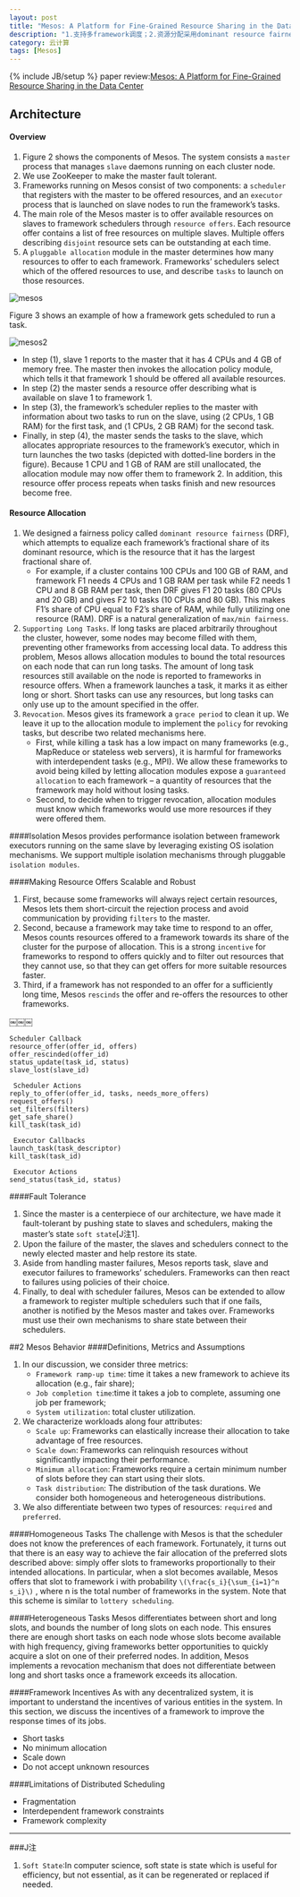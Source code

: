 ```yaml
---
layout: post
title: "Mesos: A Platform for Fine-Grained Resource Sharing in the Data Center"
description: "1.支持多framework调度；2.资源分配采用dominant resource fairness；3.zookeeper确保mater；4.仅提出调度policy，并有相应的惩罚和鼓励机制，具体细节看每个framework如何来apply policy"
category: 云计算
tags: [Mesos]
---
```

{% include JB/setup %}
paper review:[Mesos: A Platform for Fine-Grained Resource Sharing in the Data Center
](http://www.eecs.berkeley.edu/Pubs/TechRpts/2010/EECS-2010-87.pdf)

## Architecture
#### Overview
1. Figure 2 shows the components of Mesos. The system consists a `master` process that manages `slave` daemons running on each cluster node. 
2. We use ZooKeeper to make the master fault tolerant. 
3. Frameworks running on Mesos consist of two components: a `scheduler` that registers with the master to be offered resources, and an `executor` process that is launched on slave nodes to run the framework’s tasks. 
4. The main role of the Mesos master is to offer available resources on slaves to framework schedulers through `resource offers`. Each resource offer contains a list of free resources on multiple slaves. Multiple offers describing `disjoint` resource sets can be outstanding at each time. 
5. A `pluggable allocation` module in the master determines how many resources to offer to each framework. Frameworks’ schedulers select which of the offered resources to use, and describe `tasks` to launch on those resources.

![mesos](/assets/2013-07-26-mesos/mesos.png)

Figure 3 shows an example of how a framework gets scheduled to run a task. 

![mesos2](/assets/2013-07-26-mesos/mesos2.png)

* In step (1), slave 1 reports to the master that it has 4 CPUs and 4 GB of memory free. The master then invokes the allocation policy module, which tells it that framework 1 should be offered all available resources. 
* In step (2) the master sends a resource offer describing what is available on slave 1 to framework 1. 
* In step (3), the framework’s scheduler replies to the master with information about two tasks to run on the slave, using ⟨2 CPUs, 1 GB RAM⟩ for the first task, and ⟨1 CPUs, 2 GB RAM⟩ for the second task. 
* Finally, in step (4), the master sends the tasks to the slave, which allocates appropriate resources to the framework’s executor, which in turn launches the two tasks (depicted with dotted-line borders in the figure). Because 1 CPU and 1 GB of RAM are still unallocated, the allocation module may now offer them to framework 2. In addition, this resource offer process repeats when tasks finish and new resources become free.

#### Resource Allocation
1. We designed a fairness policy called `dominant resource fairness` (DRF), which attempts to equalize each framework’s fractional share of its dominant resource, which is the resource that it has the largest fractional share of. 
    * For example, if a cluster contains 100 CPUs and 100 GB of RAM, and framework F1 needs 4 CPUs and 1 GB RAM per task while F2 needs 1 CPU and 8 GB RAM per task, then DRF gives F1 20 tasks (80 CPUs and 20 GB) and gives F2 10 tasks (10 CPUs and 80 GB). This makes F1’s share of CPU equal to F2’s share of RAM, while fully utilizing one resource (RAM). DRF is a natural generalization of `max/min fairness`.
2. `Supporting Long Tasks`. If long tasks are placed arbitrarily throughout the cluster, however, some nodes may become filled with them, preventing other frameworks from accessing local data. To address this problem, Mesos allows allocation modules to bound the total resources on each node that can run long tasks. The amount of long task resources still available on the node is reported to frameworks in resource offers. When a framework launches a task, it marks it as either long or short. Short tasks can use any resources, but long tasks can only use up to the amount specified in the offer.
3. `Revocation`. Mesos gives its framework a `grace period` to clean it up. We leave it up to the allocation module to implement the `policy` for revoking tasks, but describe two related mechanisms here.
    * First, while killing a task has a low impact on many frameworks (e.g., MapReduce or stateless web servers), it is harmful for frameworks with interdependent tasks (e.g., MPI). We allow these frameworks to avoid being killed by letting allocation modules expose a `guaranteed allocation` to each framework – a quantity of resources that the framework may hold without losing tasks.
    * Second, to decide when to trigger revocation, allocation modules must know which frameworks would use more resources if they were offered them.

####Isolation
Mesos provides performance isolation between framework executors running on the same slave by leveraging existing OS isolation mechanisms. We support multiple isolation mechanisms through pluggable `isolation modules`.

####Making Resource Offers Scalable and Robust
1. First, because some frameworks will always reject certain resources, Mesos lets them short-circuit the rejection process and avoid communication by providing `filters` to the master. 
2. Second, because a framework may take time to respond to an offer, Mesos counts resources offered to a framework towards its share of the cluster for the purpose of allocation. This is a strong `incentive` for frameworks to respond to offers quickly and to filter out resources that they cannot use, so that they can get offers for more suitable resources faster.
3. Third, if a framework has not responded to an offer for a sufficiently long time, Mesos `rescinds` the offer and re-offers the resources to other frameworks.
    
￼￼￼

    Scheduler Callback       
    resource_offer(offer_id, offers) 
    offer_rescinded(offer_id) 
    status_update(task_id, status) 
    slave_lost(slave_id)
    
    ￼Scheduler Actions
    reply_to_offer(offer_id, tasks, needs_more_offers)
    request_offers() 
    set_filters(filters) 
    get_safe_share() 
    kill_task(task_id)
    
    ￼Executor Callbacks
    launch_task(task_descriptor) 
    kill_task(task_id)
    
    ￼Executor Actions
    send_status(task_id, status)

####Fault Tolerance
1. Since the master is a centerpiece of our architecture, we have made it fault-tolerant by pushing state to slaves and schedulers, making the master’s state `soft state`[J注1]. 
2. Upon the failure of the master, the slaves and schedulers connect to the newly elected master and help restore its state.
3. Aside from handling master failures, Mesos reports task, slave and executor failures to frameworks’ schedulers. Frameworks can then react to failures using policies of their choice.
4. Finally, to deal with scheduler failures, Mesos can be extended to allow a framework to register multiple schedulers such that if one fails, another is notified by the Mesos master and takes over. Frameworks must use their own mechanisms to share state between their schedulers.

##2 Mesos Behavior
####Definitions, Metrics and Assumptions
1. In our discussion, we consider three metrics:
    * `Framework ramp-up time`: time it takes a new framework to achieve its allocation (e.g., fair share);
    * `Job completion time`:time it takes a job to complete, assuming one job per framework;
    * `System utilization`: total cluster utilization.
2. We characterize workloads along four attributes:
    * `Scale up`: Frameworks can elastically increase their allocation to take advantage of free resources.
    * `Scale down`: Frameworks can relinquish resources without significantly impacting their performance.
    * `Minimum allocation`: Frameworks require a certain minimum number of slots before they can start using their slots.
    * `Task distribution`: The distribution of the task durations. We consider both homogeneous and heterogeneous distributions.
3. We also differentiate between two types of resources: `required` and `preferred`.

####Homogeneous Tasks
The challenge with Mesos is that the scheduler does not know the preferences of each framework. Fortunately, it turns out that there is an easy way to achieve the fair allocation of the preferred slots described above: simply offer slots to frameworks proportionally to their intended allocations. In particular, when a slot becomes available, Mesos offers that slot to framework i with probability `\(\frac{s_i}{\sum_{i=1}^n s_i}\)` , where n is the total number of frameworks in the system. Note that this scheme is similar to `lottery scheduling`.

####Heterogeneous Tasks
Mesos differentiates between short and long slots, and bounds the number of long slots on each node. This ensures there are enough short tasks on each node whose slots become available with high frequency, giving frameworks better opportunities to quickly acquire a slot on one of their preferred nodes. In addition, Mesos implements a revocation mechanism that does not differentiate between long and short tasks once a framework exceeds its allocation.

####Framework Incentives
As with any decentralized system, it is important to understand the incentives of various entities in the system. In this section, we discuss the incentives of a framework to improve the response times of its jobs.

* Short tasks
* No minimum allocation
* Scale down
* Do not accept unknown resources

####Limitations of Distributed Scheduling

* Fragmentation
* Interdependent framework constraints
* Framework complexity

----

###J注
1. `Soft State`:In computer science, soft state is state which is useful for efficiency, but not essential, as it can be regenerated or replaced if needed.